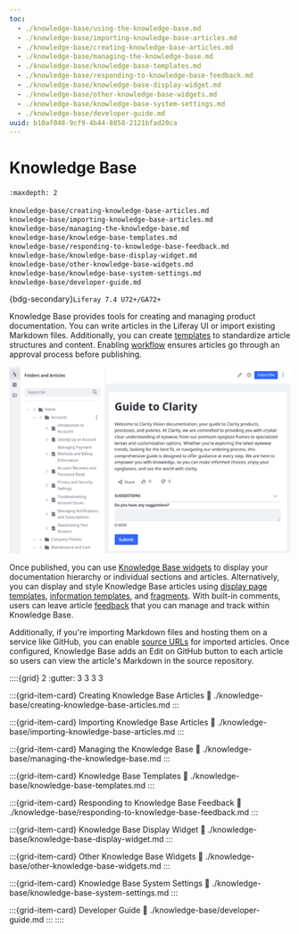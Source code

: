 ```yaml
---
toc:
  - ./knowledge-base/using-the-knowledge-base.md
  - ./knowledge-base/importing-knowledge-base-articles.md
  - ./knowledge-base/creating-knowledge-base-articles.md
  - ./knowledge-base/managing-the-knowledge-base.md
  - ./knowledge-base/knowledge-base-templates.md
  - ./knowledge-base/responding-to-knowledge-base-feedback.md
  - ./knowledge-base/knowledge-base-display-widget.md
  - ./knowledge-base/other-knowledge-base-widgets.md
  - ./knowledge-base/knowledge-base-system-settings.md
  - ./knowledge-base/developer-guide.md
uuid: b10af048-9cf9-4b44-8858-2121bfad20ca
---
```

# Knowledge Base

```{toctree}
:maxdepth: 2

knowledge-base/creating-knowledge-base-articles.md
knowledge-base/importing-knowledge-base-articles.md
knowledge-base/managing-the-knowledge-base.md
knowledge-base/knowledge-base-templates.md
knowledge-base/responding-to-knowledge-base-feedback.md
knowledge-base/knowledge-base-display-widget.md
knowledge-base/other-knowledge-base-widgets.md
knowledge-base/knowledge-base-system-settings.md
knowledge-base/developer-guide.md
```

{bdg-secondary}`Liferay 7.4 U72+/GA72+`

Knowledge Base provides tools for creating and managing product documentation. You can write articles in the Liferay UI or import existing Markdown files. Additionally, you can create [templates](./knowledge-base/knowledge-base-templates.md) to standardize article structures and content. Enabling [workflow](../process-automation/workflow/introduction-to-workflow.md) ensures articles go through an approval process before publishing.

![Create and manage product documentation.](./knowledge-base/images/01.png)

Once published, you can use [Knowledge Base widgets](./knowledge-base/knowledge-base-display-widget.md) to display your documentation hierarchy or individual sections and articles. Alternatively, you can display and style Knowledge Base articles using [display page templates](../site-building/displaying-content/using-display-page-templates.md), [information templates](../site-building/displaying-content/using-information-templates.md), and [fragments](../site-building/creating-pages/page-fragments-and-widgets/using-fragments.md). With built-in comments, users can leave article [feedback](./knowledge-base/responding-to-knowledge-base-feedback.md) that you can manage and track within Knowledge Base.

Additionally, if you're importing Markdown files and hosting them on a service like GitHub, you can enable [source URLs](./knowledge-base/importing-knowledge-base-articles.md#setting-a-source-url) for imported articles. Once configured, Knowledge Base adds an Edit on GitHub button to each article so users can view the article's Markdown in the source repository.

::::{grid} 2
:gutter: 3 3 3 3

:::{grid-item-card} Creating Knowledge Base Articles
:link: ./knowledge-base/creating-knowledge-base-articles.md
:::

:::{grid-item-card} Importing Knowledge Base Articles
:link: ./knowledge-base/importing-knowledge-base-articles.md
:::

:::{grid-item-card} Managing the Knowledge Base
:link: ./knowledge-base/managing-the-knowledge-base.md
:::

:::{grid-item-card} Knowledge Base Templates
:link: ./knowledge-base/knowledge-base-templates.md
:::

:::{grid-item-card} Responding to Knowledge Base Feedback
:link: ./knowledge-base/responding-to-knowledge-base-feedback.md
:::

:::{grid-item-card} Knowledge Base Display Widget
:link: ./knowledge-base/knowledge-base-display-widget.md
:::

:::{grid-item-card} Other Knowledge Base Widgets
:link: ./knowledge-base/other-knowledge-base-widgets.md
:::

:::{grid-item-card} Knowledge Base System Settings
:link: ./knowledge-base/knowledge-base-system-settings.md
:::

:::{grid-item-card} Developer Guide
:link: ./knowledge-base/developer-guide.md
:::
::::
